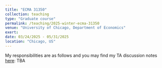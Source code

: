 ```yaml
---
title: "ECMA 31350"
collection: teaching
type: "Graduate course"
permalink: /teaching/2025-winter-ecma-31350
venue: "University of Chicago, Department of Economics"
exert: 
date: 03/24/2025 - 05/31/2025
location: "Chicago, US"
---
```

My responsibilities are as follows and you may find my TA discussion notes [here](https://nbviewer.jupyter.org/github/laurenqu/laurenqu.github.io/blob/master/files/teaching/Linear_Regression_Tutorial.ipynb):
TBA
